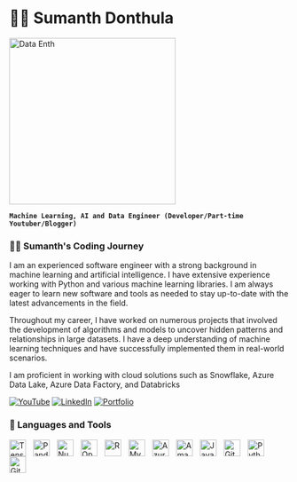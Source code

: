 # 🏄‍♂️ Sumanth Donthula
<img src="https://media.tenor.com/uF7aJqxcM6QAAAAi/digital-skola-bertalenta-digital.gif" alt="Data Enth" width="300">


**`Machine Learning, AI and Data Engineer (Developer/Part-time Youtuber/Blogger)`**

<summary><h3>👨‍💻 Sumanth's Coding Journey</h3></summary>

I am an experienced software engineer with a strong background in machine learning and artificial intelligence. I have extensive experience working with Python and various machine learning libraries. I am always eager to learn new software and tools as needed to stay up-to-date with the latest advancements in the field.

Throughout my career, I have worked on numerous projects that involved the development of algorithms and models to uncover hidden patterns and relationships in large datasets. I have a deep understanding of machine learning techniques and have successfully implemented them in real-world scenarios.

I am proficient in working with cloud solutions such as Snowflake, Azure Data Lake, Azure Data Factory, and Databricks

[![YouTube](https://img.shields.io/badge/YouTube-red?style=for-the-badge&logo=youtube)](https://youtube.com/@donthulasumanth5415)
[![LinkedIn](https://img.shields.io/badge/LinkedIn-blue?style=for-the-badge&logo=linkedin)](https://www.linkedin.com/in/donthulasumanth/)
[![Portfolio](https://img.shields.io/badge/Portfolio-black?style=for-the-badge&logo=web)](https://sumanthdonthula.github.io/Portfolio/)


### 🧰 Languages and Tools
<img align="left" alt="TensorFlow" width="30px" style="padding-right:10px;" src="https://cdn.jsdelivr.net/gh/devicons/devicon/icons/tensorflow/tensorflow-original-wordmark.svg"/>
<img align="left" alt="Pandas" width="30px" style="padding-right:10px;" src="https://cdn.jsdelivr.net/gh/devicons/devicon/icons/pandas/pandas-original-wordmark.svg"/>
<img align="left" alt="NumPy" width="30px" style="padding-right:10px;" src="https://cdn.jsdelivr.net/gh/devicons/devicon/icons/numpy/numpy-original-wordmark.svg"/>
<img align="left" alt="OpenCV" width="30px" style="padding-right:10px;" src="https://cdn.jsdelivr.net/gh/devicons/devicon/icons/opencv/opencv-original-wordmark.svg"/>
<img align="left" alt="R" width="30px" style="padding-right:10px;" src="https://cdn.jsdelivr.net/gh/devicons/devicon/icons/r/r-original.svg"/>
<img align="left" alt="MySQL" width="30px" style="padding-right:10px;" src="https://cdn.jsdelivr.net/gh/devicons/devicon/icons/mysql/mysql-original-wordmark.svg"/>
<img align="left" alt="Azure" width="30px" style="padding-right:10px;" src="https://cdn.jsdelivr.net/gh/devicons/devicon/icons/azure/azure-plain-wordmark.svg"/>
<img align="left" alt="Amazon Web Services" width="30px" style="padding-right:10px;" src="https://cdn.jsdelivr.net/gh/devicons/devicon/icons/amazonwebservices/amazonwebservices-plain-wordmark.svg"/>
<img align="left" alt="Java" width="30px" style="padding-right:10px;" src="https://cdn.jsdelivr.net/gh/devicons/devicon/icons/java/java-original.svg"/>
<img align="left" alt="Git" width="30px" style="padding-right:10px;" src="https://cdn.jsdelivr.net/gh/devicons/devicon/icons/git/git-original.svg" />
<img align="left" alt="Python" width="30px" style="padding-right:10px;" src="https://cdn.jsdelivr.net/gh/devicons/devicon/icons/python/python-plain.svg" />
<img align="left" alt="GitHub" width="30px" style="padding-right:10px;" src="https://cdn.jsdelivr.net/gh/devicons/devicon/icons/github/github-original.svg" />

<br />

#


